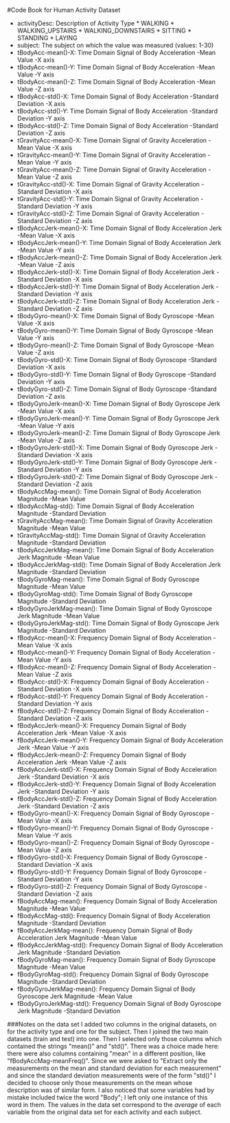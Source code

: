 #Code Book for Human Activity Dataset
* activityDesc: 			Description of Activity Type
      * WALKING
      * WALKING_UPSTAIRS
      * WALKING_DOWNSTAIRS
      * SITTING
      * STANDING
      * LAYING
* subject:					The subject on which the value was measured (values: 1-30)
* tBodyAcc-mean()-X: 		Time Domain Signal of Body Acceleration -Mean Value -X axis
* tBodyAcc-mean()-Y: 		Time Domain Signal of Body Acceleration -Mean Value -Y axis
* tBodyAcc-mean()-Z: 		Time Domain Signal of Body Acceleration -Mean Value -Z axis
* tBodyAcc-std()-X: 		Time Domain Signal of Body Acceleration -Standard Deviation -X axis
* tBodyAcc-std()-Y: 		Time Domain Signal of Body Acceleration -Standard Deviation -Y axis
* tBodyAcc-std()-Z: 		Time Domain Signal of Body Acceleration -Standard Deviation -Z axis
* tGravityAcc-mean()-X: 	Time Domain Signal of Gravity Acceleration -Mean Value -X axis
* tGravityAcc-mean()-Y: 	Time Domain Signal of Gravity Acceleration -Mean Value -Y axis
* tGravityAcc-mean()-Z: 	Time Domain Signal of Gravity Acceleration -Mean Value -Z axis
* tGravityAcc-std()-X: 		Time Domain Signal of Gravity Acceleration -Standard Deviation -X axis
* tGravityAcc-std()-Y: 		Time Domain Signal of Gravity Acceleration -Standard Deviation -Y axis
* tGravityAcc-std()-Z: 		Time Domain Signal of Gravity Acceleration -Standard Deviation -Z axis
* tBodyAccJerk-mean()-X: 	Time Domain Signal of Body Acceleration Jerk -Mean Value -X axis
* tBodyAccJerk-mean()-Y: 	Time Domain Signal of Body Acceleration Jerk -Mean Value -Y axis
* tBodyAccJerk-mean()-Z: 	Time Domain Signal of Body Acceleration Jerk -Mean Value -Z axis
* tBodyAccJerk-std()-X: 	Time Domain Signal of Body Acceleration Jerk -Standard Deviation -X axis
* tBodyAccJerk-std()-Y: 	Time Domain Signal of Body Acceleration Jerk -Standard Deviation -Y axis
* tBodyAccJerk-std()-Z: 	Time Domain Signal of Body Acceleration Jerk -Standard Deviation -Z axis
* tBodyGyro-mean()-X: 		Time Domain Signal of Body Gyroscope -Mean Value -X axis
* tBodyGyro-mean()-Y: 		Time Domain Signal of Body Gyroscope -Mean Value -Y axis
* tBodyGyro-mean()-Z: 		Time Domain Signal of Body Gyroscope -Mean Value -Z axis
* tBodyGyro-std()-X: 		Time Domain Signal of Body Gyroscope -Standard Deviation -X axis
* tBodyGyro-std()-Y: 		Time Domain Signal of Body Gyroscope -Standard Deviation -Y axis
* tBodyGyro-std()-Z: 		Time Domain Signal of Body Gyroscope -Standard Deviation -Z axis
* tBodyGyroJerk-mean()-X: 	Time Domain Signal of Body Gyroscope Jerk -Mean Value -X axis
* tBodyGyroJerk-mean()-Y: 	Time Domain Signal of Body Gyroscope Jerk -Mean Value -Y axis
* tBodyGyroJerk-mean()-Z: 	Time Domain Signal of Body Gyroscope Jerk -Mean Value -Z axis
* tBodyGyroJerk-std()-X: 	Time Domain Signal of Body Gyroscope Jerk -Standard Deviation -X axis
* tBodyGyroJerk-std()-Y: 	Time Domain Signal of Body Gyroscope Jerk -Standard Deviation -Y axis
* tBodyGyroJerk-std()-Z: 	Time Domain Signal of Body Gyroscope Jerk -Standard Deviation -Z axis
* tBodyAccMag-mean(): 		Time Domain Signal of Body Acceleration Magnitude -Mean Value
* tBodyAccMag-std(): 		Time Domain Signal of Body Acceleration Magnitude -Standard Deviation
* tGravityAccMag-mean(): 	Time Domain Signal of Gravity Acceleration Magnitude -Mean Value
* tGravityAccMag-std(): 	Time Domain Signal of Gravity Acceleration Magnitude -Standard Deviation
* tBodyAccJerkMag-mean(): 	Time Domain Signal of Body Acceleration Jerk Magnitude -Mean Value
* tBodyAccJerkMag-std(): 	Time Domain Signal of Body Acceleration Jerk Magnitude -Standard Deviation
* tBodyGyroMag-mean(): 		Time Domain Signal of Body Gyroscope Magnitude -Mean Value
* tBodyGyroMag-std(): 		Time Domain Signal of Body Gyroscope Magnitude -Standard Deviation
* tBodyGyroJerkMag-mean(): 	Time Domain Signal of Body Gyroscope Jerk Magnitude -Mean Value
* tBodyGyroJerkMag-std(): 	Time Domain Signal of Body Gyroscope Jerk Magnitude -Standard Deviation
* fBodyAcc-mean()-X: 		Frequency Domain Signal of Body Acceleration -Mean Value -X axis
* fBodyAcc-mean()-Y: 		Frequency Domain Signal of Body Acceleration -Mean Value -Y axis
* fBodyAcc-mean()-Z: 		Frequency Domain Signal of Body Acceleration -Mean Value -Z axis
* fBodyAcc-std()-X: 		Frequency Domain Signal of Body Acceleration -Standard Deviation -X axis
* fBodyAcc-std()-Y: 		Frequency Domain Signal of Body Acceleration -Standard Deviation -Y axis
* fBodyAcc-std()-Z: 		Frequency Domain Signal of Body Acceleration -Standard Deviation -Z axis
* fBodyAccJerk-mean()-X: 	Frequency Domain Signal of Body Acceleration Jerk -Mean Value -X axis
* fBodyAccJerk-mean()-Y: 	Frequency Domain Signal of Body Acceleration Jerk -Mean Value -Y axis
* fBodyAccJerk-mean()-Z: 	Frequency Domain Signal of Body Acceleration Jerk -Mean Value -Z axis
* fBodyAccJerk-std()-X: 	Frequency Domain Signal of Body Acceleration Jerk -Standard Deviation -X axis
* fBodyAccJerk-std()-Y: 	Frequency Domain Signal of Body Acceleration Jerk -Standard Deviation -Y axis
* fBodyAccJerk-std()-Z: 	Frequency Domain Signal of Body Acceleration Jerk -Standard Deviation -Z axis
* fBodyGyro-mean()-X: 		Frequency Domain Signal of Body Gyroscope -Mean Value -X axis
* fBodyGyro-mean()-Y: 		Frequency Domain Signal of Body Gyroscope -Mean Value -Y axis
* fBodyGyro-mean()-Z: 		Frequency Domain Signal of Body Gyroscope -Mean Value -Z axis
* fBodyGyro-std()-X: 		Frequency Domain Signal of Body Gyroscope -Standard Deviation -X axis
* fBodyGyro-std()-Y: 		Frequency Domain Signal of Body Gyroscope -Standard Deviation -Y axis
* fBodyGyro-std()-Z: 		Frequency Domain Signal of Body Gyroscope -Standard Deviation -Z axis
* fBodyAccMag-mean(): 		Frequency Domain Signal of Body Acceleration Magnitude -Mean Value
* fBodyAccMag-std(): 		Frequency Domain Signal of Body Acceleration Magnitude -Standard Deviation
* fBodyAccJerkMag-mean(): 	Frequency Domain Signal of Body Acceleration Jerk Magnitude -Mean Value
* fBodyAccJerkMag-std(): 	Frequency Domain Signal of Body Acceleration Jerk Magnitude -Standard Deviation
* fBodyGyroMag-mean(): 		Frequency Domain Signal of Body Gyroscope Magnitude -Mean Value
* fBodyGyroMag-std(): 		Frequency Domain Signal of Body Gyroscope Magnitude -Standard Deviation
* fBodyGyroJerkMag-mean(): 	Frequency Domain Signal of Body Gyroscope Jerk Magnitude -Mean Value
* fBodyGyroJerkMag-std(): 	Frequency Domain Signal of Body Gyroscope Jerk Magnitude -Standard Deviation

###Notes on the data set
I added two columns in the original datasets, on for the activity type and one for the subject. 
Then I joined the two main datasets (train and test) into one.
Then I selected only those columns which contained the strings "mean()" and "std()". There was a choice made here:
there were also columns containing "mean" in a different position, like "fBodyAccMag-meanFreq()". Since we
were asked to "Extract only the measurements on the mean and standard deviation for each measurement"
and since the standard deviation measurements were of the form "std()" I decided to choose only those
measurements on the mean whose description was of similar form.
I also noticed that some variables had by mistake included twice the word "Body"; I left only one instance of this
word in them.
The values in the data set correspond to the *average* of each variable from the original data set for each 
activity and each subject.